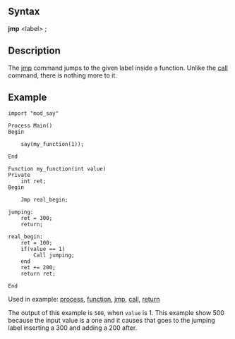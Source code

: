 Syntax
------

**jmp** &lt;label&gt; ;

Description
-----------

The [jmp](#jmp) command jumps to the given label inside a
function. Unlike the [call](#call) command, there is nothing
more to it.

Example
-------

    import "mod_say"

    Process Main()
    Begin

        say(my_function(1));

    End

    Function my_function(int value)
    Private
        int ret;
    Begin

        Jmp real_begin;

    jumping:
        ret = 300;
        return;

    real_begin:
        ret = 100;
        if(value == 1)
            Call jumping;
        end
        ret += 200;
        return ret;

    End

Used in example: [process](#process),
[function](#function), [jmp](#jmp),
[call](#call), [return](#return)

The output of this example is `500`, when `value` is 1. This example
show 500 because the input value is a one and it causes that goes to the
jumping label inserting a 300 and adding a 200 after.
